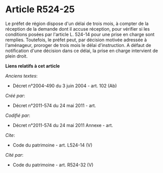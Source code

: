 # Article R524-25

Le préfet de région dispose d'un délai de trois mois, à compter de la réception de la demande dont il accuse réception, pour
vérifier si les conditions posées par l'article L. 524-14 pour une prise en charge sont remplies. Toutefois, le préfet peut,
par décision motivée adressée à l'aménageur, proroger de trois mois le délai d'instruction. A défaut de notification d'une
décision dans ce délai, la prise en charge intervient de plein droit.

**Liens relatifs à cet article**

_Anciens textes_:

  - Décret n°2004-490 du 3 juin 2004 - art. 102 (Ab)

_Créé par_:

  - Décret n°2011-574 du 24 mai 2011  - art.

_Codifié par_:

  - Décret n°2011-574 du 24 mai 2011 Annexe - art.

_Cite_:

  - Code du patrimoine - art. L524-14 (V)

_Cité par_:

  - Code du patrimoine - art. R524-32 (V)
